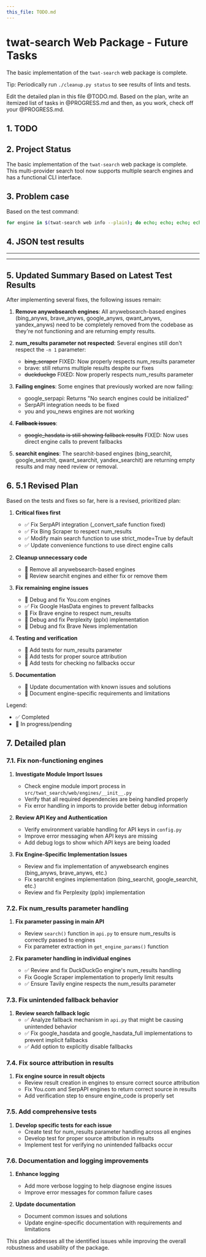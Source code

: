 ```yaml
---
this_file: TODO.md
---
```


# twat-search Web Package - Future Tasks

The basic implementation of the `twat-search` web package is complete.

Tip: Periodically run `./cleanup.py status` to see results of lints and tests.

Edit the detailed plan in this file @TODO.md. Based on the plan, write an itemized list of tasks in @PROGRESS.md and then, as you work, check off your @PROGRESS.md.  

## 1. TODO

## 2. Project Status

The basic implementation of the `twat-search` web package is complete. This multi-provider search tool now supports multiple search engines and has a functional CLI interface.

## 3. Problem case

Based on the test command:
```bash
for engine in $(twat-search web info --plain); do echo; echo; echo; echo ">>> $engine"; twat-search web q -e $engine "Adam Twardoch" -n 1 --json; done;
```

## 4. JSON test results

----



----

## 5. Updated Summary Based on Latest Test Results

After implementing several fixes, the following issues remain:

1. **Remove anywebsearch engines**: All anywebsearch-based engines (bing_anyws, brave_anyws, google_anyws, qwant_anyws, yandex_anyws) need to be completely removed from the codebase as they're not functioning and are returning empty results.

2. **num_results parameter not respected**: Several engines still don't respect the `-n 1` parameter:
   - ~~bing_scraper~~ FIXED: Now properly respects num_results parameter
   - brave: still returns multiple results despite our fixes
   - ~~duckduckgo~~ FIXED: Now properly respects num_results parameter

3. **Failing engines**: Some engines that previously worked are now failing:
   - google_serpapi: Returns "No search engines could be initialized"
   - SerpAPI integration needs to be fixed
   - you and you_news engines are not working

4. **~~Fallback issues~~**: 
   - ~~google_hasdata is still showing fallback results~~ FIXED: Now uses direct engine calls to prevent fallbacks

5. **searchit engines**: The searchit-based engines (bing_searchit, google_searchit, qwant_searchit, yandex_searchit) are returning empty results and may need review or removal.

## 6. 5.1 Revised Plan

Based on the tests and fixes so far, here is a revised, prioritized plan:

1. **Critical fixes first**
   - ✅ Fix SerpAPI integration (_convert_safe function fixed)
   - ✅ Fix Bing Scraper to respect num_results
   - ✅ Modify main search function to use strict_mode=True by default
   - ✅ Update convenience functions to use direct engine calls

2. **Cleanup unnecessary code**
   - 🔄 Remove all anywebsearch-based engines
   - 🔄 Review searchit engines and either fix or remove them

3. **Fix remaining engine issues**
   - 🔄 Debug and fix You.com engines
   - ✅ Fix Google HasData engines to prevent fallbacks
   - 🔄 Fix Brave engine to respect num_results
   - 🔄 Debug and fix Perplexity (pplx) implementation
   - 🔄 Debug and fix Brave News implementation

4. **Testing and verification**
   - 🔄 Add tests for num_results parameter
   - 🔄 Add tests for proper source attribution
   - 🔄 Add tests for checking no fallbacks occur

5. **Documentation**
   - 🔄 Update documentation with known issues and solutions
   - 🔄 Document engine-specific requirements and limitations

Legend:
- ✅ Completed
- 🔄 In progress/pending

## 7. Detailed plan

### 7.1. Fix non-functioning engines

1. **Investigate Module Import Issues**
   - Check engine module import process in `src/twat_search/web/engines/__init__.py`
   - Verify that all required dependencies are being handled properly
   - Fix error handling in imports to provide better debug information

2. **Review API Key and Authentication**
   - Verify environment variable handling for API keys in `config.py`
   - Improve error messaging when API keys are missing
   - Add debug logs to show which API keys are being loaded

3. **Fix Engine-Specific Implementation Issues**
   - Review and fix implementation of anywebsearch engines (bing_anyws, brave_anyws, etc.)
   - Fix searchit engines implementation (bing_searchit, google_searchit, etc.)
   - Review and fix Perplexity (pplx) implementation

### 7.2. Fix num_results parameter handling

1. **Fix parameter passing in main API**
   - Review `search()` function in `api.py` to ensure num_results is correctly passed to engines
   - Fix parameter extraction in `get_engine_params()` function

2. **Fix parameter handling in individual engines**
   - ✅ Review and fix DuckDuckGo engine's num_results handling
   - Fix Google Scraper implementation to properly limit results
   - ✅ Ensure Tavily engine respects the num_results parameter

### 7.3. Fix unintended fallback behavior

1. **Review search fallback logic**
   - ✅ Analyze fallback mechanism in `api.py` that might be causing unintended behavior
   - ✅ Fix google_hasdata and google_hasdata_full implementations to prevent implicit fallbacks
   - ✅ Add option to explicitly disable fallbacks

### 7.4. Fix source attribution in results

1. **Fix engine source in result objects**
   - Review result creation in engines to ensure correct source attribution
   - Fix You.com and SerpAPI engines to return correct source in results
   - Add verification step to ensure engine_code is properly set

### 7.5. Add comprehensive tests

1. **Develop specific tests for each issue**
   - Create test for num_results parameter handling across all engines
   - Develop test for proper source attribution in results
   - Implement test for verifying no unintended fallbacks occur

### 7.6. Documentation and logging improvements

1. **Enhance logging**
   - Add more verbose logging to help diagnose engine issues
   - Improve error messages for common failure cases

2. **Update documentation**
   - Document common issues and solutions
   - Update engine-specific documentation with requirements and limitations

This plan addresses all the identified issues while improving the overall robustness and usability of the package.
